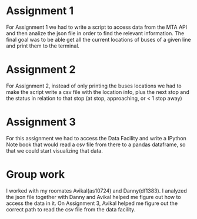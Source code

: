 # Assignment 1

For Assignment 1 we had to write a script to access data from the MTA API and then analize the json file in order to find the relevant information. The final goal was to be able get all the current locations of buses of a given line and print them to the terminal. 

# Assignment 2

For Assignment 2, instead of only printing the buses locations we had to make the script write a csv file with the location info, plus the next stop and the status in relation to that stop (at stop, approaching, or < 1 stop away)


# Assignment 3

For this assignment we had to access the Data Facility and write a IPython Note book that would read a csv file from there to a pandas dataframe, so that we could start visualizing that data. 

# Group work

I worked with my roomates Avikal(as10724) and Danny(df1383). I analyzed the json file together with Danny and Avikal helped me figure out how to access the data in it. On Assignment 3, Avikal helped me figure out the correct path to read the csv file from the data facility.  